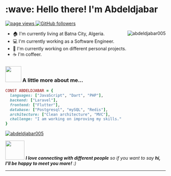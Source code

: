 <h1 align="left" id="macropower-title">:wave: Hello there! I'm Abdeldjabar</h1>
<p align="left">
  <a href="https://github.com/abdeldjabar005">
    <img src="https://komarev.com/ghpvc/?username=abdeldjabar005" alt="page views">
  </a>
  <a href="https://github.com/abdeldjabar005?tab=followers">
    <img alt="GitHub followers" src="https://img.shields.io/github/followers/abdeldjabar005?color=green&logo=github">
  </a>
</p>

<a href="#abdeldjabar005-title">
  <img src="https://githubstats-abdeldjabar005s-projects.vercel.app/api?username=abdeldjabar005&show_icons=true&title_color=f6c32c&icon_color=f6c32c&text_color=9f9f9f&bg_color=151515" alt="abdeldjabar005" align="right" />
</a>



- :house: I'm currently living at Batna City, Algeria.
- :computer: I'm currently working as a Software Engineer.
- :dart: I'm currently working on different personal projects.
- :coffee: I'm coffeer.

### <img src="https://media.giphy.com/media/VgCDAzcKvsR6OM0uWg/giphy.gif" width="50"> A little more about me...  

```ruby
CONST ABDELDJABAR = {
  languages: ["JavaScript", "Dart", "PHP"],
  backend: ["Laravel"],
  frontend: ["Flutter"],
  database: ["Postgresql", "mySQL", "Redis"],
  architecture: ["Clean architecture", "MVC"],
  challenge: "I am working on improving my skills."
}
```
<a href="#abdeldjabar005-title">
  <img src="https://githubstats-abdeldjabar005s-projects.vercel.app/api/top-langs/?username=abdeldjabar005&show_icons=true&title_color=f6c32c&icon_color=f6c32c&text_color=9f9f9f&bg_color=151515&count_private=true&layout=compact" alt="abdeldjabar005" />
</a>

<img src="https://media.giphy.com/media/LnQjpWaON8nhr21vNW/giphy.gif" width="60"> <em><b>I love connecting with different people</b> so if you want to say <b>hi, I'll be happy to meet you more!</b> :)</em>

---
